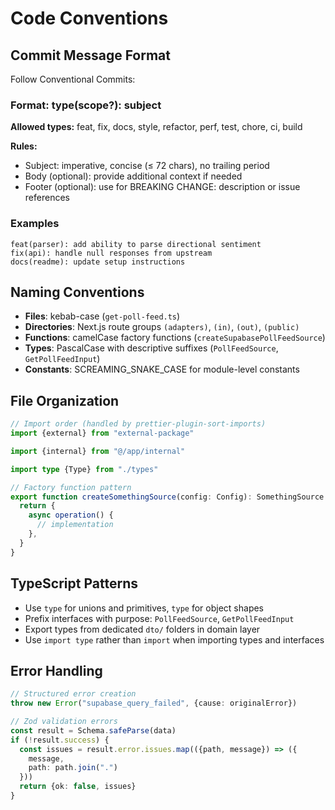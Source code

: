# Code Conventions

## Commit Message Format

Follow Conventional Commits:

### Format: type(scope?): subject

**Allowed types:** feat, fix, docs, style, refactor, perf, test, chore, ci, build

**Rules:**

- Subject: imperative, concise (≤ 72 chars), no trailing period
- Body (optional): provide additional context if needed
- Footer (optional): use for BREAKING CHANGE: description or issue references

### Examples

```
feat(parser): add ability to parse directional sentiment
fix(api): handle null responses from upstream
docs(readme): update setup instructions
```

## Naming Conventions

- **Files**: kebab-case (`get-poll-feed.ts`)
- **Directories**: Next.js route groups `(adapters)`, `(in)`, `(out)`, `(public)`
- **Functions**: camelCase factory functions (`createSupabasePollFeedSource`)
- **Types**: PascalCase with descriptive suffixes (`PollFeedSource`, `GetPollFeedInput`)
- **Constants**: SCREAMING_SNAKE_CASE for module-level constants

## File Organization

```typescript
// Import order (handled by prettier-plugin-sort-imports)
import {external} from "external-package"

import {internal} from "@/app/internal"

import type {Type} from "./types"

// Factory function pattern
export function createSomethingSource(config: Config): SomethingSource {
  return {
    async operation() {
      // implementation
    },
  }
}
```

## TypeScript Patterns

- Use `type` for unions and primitives, `type` for object shapes
- Prefix interfaces with purpose: `PollFeedSource`, `GetPollFeedInput`
- Export types from dedicated `dto/` folders in domain layer
- Use `import type` rather than `import` when importing types and interfaces

## Error Handling

```typescript
// Structured error creation
throw new Error("supabase_query_failed", {cause: originalError})

// Zod validation errors
const result = Schema.safeParse(data)
if (!result.success) {
  const issues = result.error.issues.map(({path, message}) => ({
    message,
    path: path.join(".")
  }))
  return {ok: false, issues}
}
```
